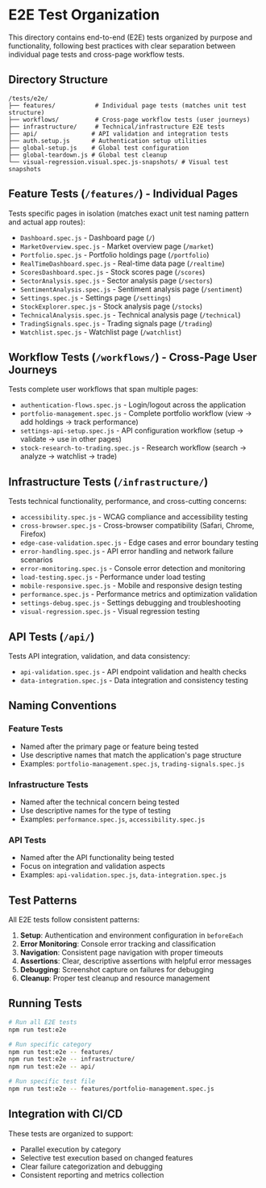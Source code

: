 # E2E Test Organization

This directory contains end-to-end (E2E) tests organized by purpose and functionality, following best practices with clear separation between individual page tests and cross-page workflow tests.

## Directory Structure

```
/tests/e2e/
├── features/           # Individual page tests (matches unit test structure)
├── workflows/          # Cross-page workflow tests (user journeys)
├── infrastructure/     # Technical/infrastructure E2E tests
├── api/               # API validation and integration tests
├── auth.setup.js      # Authentication setup utilities
├── global-setup.js    # Global test configuration
├── global-teardown.js # Global test cleanup
└── visual-regression.visual.spec.js-snapshots/ # Visual test snapshots
```

## Feature Tests (`/features/`) - Individual Pages
Tests specific pages in isolation (matches exact unit test naming pattern and actual app routes):

- `Dashboard.spec.js` - Dashboard page (`/`)
- `MarketOverview.spec.js` - Market overview page (`/market`)
- `Portfolio.spec.js` - Portfolio holdings page (`/portfolio`)
- `RealTimeDashboard.spec.js` - Real-time data page (`/realtime`)
- `ScoresDashboard.spec.js` - Stock scores page (`/scores`)
- `SectorAnalysis.spec.js` - Sector analysis page (`/sectors`)
- `SentimentAnalysis.spec.js` - Sentiment analysis page (`/sentiment`)
- `Settings.spec.js` - Settings page (`/settings`)
- `StockExplorer.spec.js` - Stock analysis page (`/stocks`)
- `TechnicalAnalysis.spec.js` - Technical analysis page (`/technical`)
- `TradingSignals.spec.js` - Trading signals page (`/trading`)
- `Watchlist.spec.js` - Watchlist page (`/watchlist`)

## Workflow Tests (`/workflows/`) - Cross-Page User Journeys
Tests complete user workflows that span multiple pages:

- `authentication-flows.spec.js` - Login/logout across the application
- `portfolio-management.spec.js` - Complete portfolio workflow (view → add holdings → track performance)
- `settings-api-setup.spec.js` - API configuration workflow (setup → validate → use in other pages)
- `stock-research-to-trading.spec.js` - Research workflow (search → analyze → watchlist → trade)

## Infrastructure Tests (`/infrastructure/`)
Tests technical functionality, performance, and cross-cutting concerns:

- `accessibility.spec.js` - WCAG compliance and accessibility testing
- `cross-browser.spec.js` - Cross-browser compatibility (Safari, Chrome, Firefox)
- `edge-case-validation.spec.js` - Edge cases and error boundary testing
- `error-handling.spec.js` - API error handling and network failure scenarios
- `error-monitoring.spec.js` - Console error detection and monitoring
- `load-testing.spec.js` - Performance under load testing
- `mobile-responsive.spec.js` - Mobile and responsive design testing
- `performance.spec.js` - Performance metrics and optimization validation
- `settings-debug.spec.js` - Settings debugging and troubleshooting
- `visual-regression.spec.js` - Visual regression testing

## API Tests (`/api/`)
Tests API integration, validation, and data consistency:

- `api-validation.spec.js` - API endpoint validation and health checks
- `data-integration.spec.js` - Data integration and consistency testing

## Naming Conventions

### Feature Tests
- Named after the primary page or feature being tested
- Use descriptive names that match the application's page structure
- Examples: `portfolio-management.spec.js`, `trading-signals.spec.js`

### Infrastructure Tests
- Named after the technical concern being tested
- Use descriptive names for the type of testing
- Examples: `performance.spec.js`, `accessibility.spec.js`

### API Tests
- Named after the API functionality being tested
- Focus on integration and validation aspects
- Examples: `api-validation.spec.js`, `data-integration.spec.js`

## Test Patterns

All E2E tests follow consistent patterns:

1. **Setup**: Authentication and environment configuration in `beforeEach`
2. **Error Monitoring**: Console error tracking and classification
3. **Navigation**: Consistent page navigation with proper timeouts
4. **Assertions**: Clear, descriptive assertions with helpful error messages
5. **Debugging**: Screenshot capture on failures for debugging
6. **Cleanup**: Proper test cleanup and resource management

## Running Tests

```bash
# Run all E2E tests
npm run test:e2e

# Run specific category
npm run test:e2e -- features/
npm run test:e2e -- infrastructure/
npm run test:e2e -- api/

# Run specific test file
npm run test:e2e -- features/portfolio-management.spec.js
```

## Integration with CI/CD

These tests are organized to support:
- Parallel execution by category
- Selective test execution based on changed features
- Clear failure categorization and debugging
- Consistent reporting and metrics collection